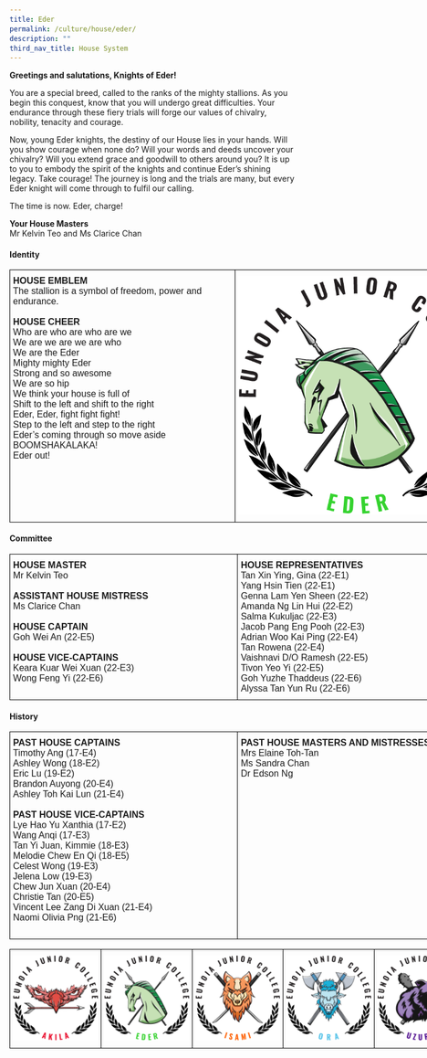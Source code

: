 ```yaml
---
title: Eder
permalink: /culture/house/eder/
description: ""
third_nav_title: House System
---
```

**Greetings and salutations, Knights of Eder!**

You are a special breed, called to the ranks of the mighty stallions. As you begin this conquest, know that you will undergo great difficulties. Your endurance through these fiery trials will forge our values of chivalry, nobility, tenacity and courage.

Now, young Eder knights, the destiny of our House lies in your hands. Will you show courage when none do? Will your words and deeds uncover your chivalry? Will you extend grace and goodwill to others around you? It is up to you to embody the spirit of the knights and continue Eder’s shining legacy. Take courage! The journey is long and the trials are many, but every Eder knight will come through to fulfil our calling.

The time is now. Eder, charge!  

**Your House Masters**  
Mr Kelvin Teo and Ms Clarice Chan

#### **Identity**

<table class="tg" style="undefined;table-layout: fixed; width: 824px">
<colgroup>
<col style="width: 395px">
<col style="width: 429px">
</colgroup>
<tbody>
  <tr>
    <td class="tg-x5q1"><span style="font-weight:bold;font-style:normal">HOUSE EMBLEM</span><br><span style="font-weight:400;font-style:normal">The stallion is a symbol of freedom, power and endurance.</span><br><span style="font-weight:400;font-style:normal"> </span><br><span style="font-weight:bold;font-style:normal">HOUSE CHEER</span><br><span style="font-weight:400;font-style:normal">Who are who are who are we</span><br><span style="font-weight:400;font-style:normal">We are we are we are who</span><br><span style="font-weight:400;font-style:normal">We are the Eder</span><br><span style="font-weight:400;font-style:normal">Mighty mighty Eder</span><br><span style="font-weight:400;font-style:normal">Strong and so awesome</span><br><span style="font-weight:400;font-style:normal">We are so hip</span><br><span style="font-weight:400;font-style:normal">We think your house is full of</span><br><span style="font-weight:400;font-style:normal">Shift to the left and shift to the right</span><br><span style="font-weight:400;font-style:normal">Eder, Eder, fight fight fight!</span><br><span style="font-weight:400;font-style:normal">Step to the left and step to the right</span><br><span style="font-weight:400;font-style:normal">Eder’s coming through so move aside</span><br><span style="font-weight:400;font-style:normal">BOOMSHAKALAKA!</span><br><span style="font-weight:400;font-style:normal">Eder out!</span></td>
    <td class="tg-gqad"><img src="/images/Houses-Eder-Crest.png" style="width:100%"></td>
  </tr>
</tbody>
</table>


#### **Committee**

<style type="text/css">
.tg  {border-collapse:collapse;border-spacing:0;margin:0px auto;}
.tg td{border-color:black;border-style:solid;border-width:1px;font-family:Arial, sans-serif;font-size:14px;
  overflow:hidden;padding:10px 5px;word-break:normal;}
.tg th{border-color:black;border-style:solid;border-width:1px;font-family:Arial, sans-serif;font-size:14px;
  font-weight:normal;overflow:hidden;padding:10px 5px;word-break:normal;}
.tg .tg-x5q1{font-size:16px;text-align:left;vertical-align:top}
</style>
<table class="tg" style="undefined;table-layout: fixed; width: 800px">
<colgroup>
<col style="width: 400px">
<col style="width: 400px">
</colgroup>
<tbody>
  <tr>
    <td class="tg-x5q1"><span style="font-weight:bold">HOUSE MASTER</span><br>Mr Kelvin Teo<br> <br><span style="font-weight:bold">ASSISTANT HOUSE MISTRESS</span><br>Ms Clarice Chan<br> <br><span style="font-weight:bold">HOUSE CAPTAIN</span><br>Goh Wei An (22-E5)<br> <br><span style="font-weight:bold">HOUSE VICE-CAPTAINS</span><br>Keara Kuar Wei Xuan (22-E3)<br>Wong Feng Yi (22-E6)<br></td>
    <td class="tg-x5q1"><span style="font-weight:bold;font-style:normal">HOUSE REPRESENTATIVES</span><br><span style="font-weight:400;font-style:normal">Tan Xin Ying, Gina (22-E1)</span><br><span style="font-weight:400;font-style:normal">Yang Hsin Tien (22-E1)</span><br><span style="font-weight:400;font-style:normal">Genna Lam Yen Sheen (22-E2)</span><br><span style="font-weight:400;font-style:normal">Amanda Ng Lin Hui (22-E2)</span><br><span style="font-weight:400;font-style:normal">Salma Kukuljac (22-E3)</span><br><span style="font-weight:400;font-style:normal">Jacob Pang Eng Pooh (22-E3)</span><br><span style="font-weight:400;font-style:normal">Adrian Woo Kai Ping (22-E4)</span><br><span style="font-weight:400;font-style:normal">Tan Rowena (22-E4)</span><br><span style="font-weight:400;font-style:normal">Vaishnavi D/O Ramesh (22-E5)</span><br><span style="font-weight:400;font-style:normal">Tivon Yeo Yi (22-E5)</span><br><span style="font-weight:400;font-style:normal">Goh Yuzhe Thaddeus (22-E6)</span><br><span style="font-weight:400;font-style:normal">Alyssa Tan Yun Ru (22-E6)</span><br></td>
  </tr>
</tbody>
</table>

#### **History**

<style type="text/css">
.tg  {border-collapse:collapse;border-spacing:0;margin:0px auto;}
.tg td{border-color:black;border-style:solid;border-width:1px;font-family:Arial, sans-serif;font-size:14px;
  overflow:hidden;padding:10px 5px;word-break:normal;}
.tg th{border-color:black;border-style:solid;border-width:1px;font-family:Arial, sans-serif;font-size:14px;
  font-weight:normal;overflow:hidden;padding:10px 5px;word-break:normal;}
.tg .tg-x5q1{font-size:16px;text-align:left;vertical-align:top}
</style>
<table class="tg" style="undefined;table-layout: fixed; width: 800px">
<colgroup>
<col style="width: 400px">
<col style="width: 400px">
</colgroup>
<tbody>
  <tr>
    <td class="tg-x5q1"><span style="font-weight:bold;font-style:normal">PAST HOUSE CAPTAINS</span><br><span style="font-weight:400;font-style:normal">Timothy Ang (17-E4)</span><br><span style="font-weight:400;font-style:normal">Ashley Wong (18-E2)</span><br><span style="font-weight:400;font-style:normal">Eric Lu (19-E2)</span><br><span style="font-weight:400;font-style:normal">Brandon Auyong (20-E4)</span><br><span style="font-weight:400;font-style:normal">Ashley Toh Kai Lun (21-E4)</span><br><span style="font-weight:400;font-style:normal"> </span><br><span style="font-weight:bold;font-style:normal">PAST HOUSE VICE-CAPTAINS</span><br><span style="font-weight:400;font-style:normal">Lye Hao Yu Xanthia (17-E2)</span><br><span style="font-weight:400;font-style:normal">Wang Anqi (17-E3)</span><br><span style="font-weight:400;font-style:normal">Tan Yi Juan, Kimmie (18-E3)</span><br><span style="font-weight:400;font-style:normal">Melodie Chew En Qi (18-E5)</span><br><span style="font-weight:400;font-style:normal">Celest Wong (19-E3)</span><br><span style="font-weight:400;font-style:normal">Jelena Low (19-E3)</span><br><span style="font-weight:400;font-style:normal">Chew Jun Xuan (20-E4)</span><br><span style="font-weight:400;font-style:normal">Christie Tan (20-E5)</span><br><span style="font-weight:400;font-style:normal">Vincent Lee Zang Di Xuan (21-E4)</span><br><span style="font-weight:400;font-style:normal">Naomi Olivia Png (21-E6)</span><br><br></td>
    <td class="tg-x5q1"><span style="font-weight:bold;font-style:normal">PAST HOUSE MASTERS AND MISTRESSES</span><br><span style="font-weight:400;font-style:normal">Mrs Elaine Toh-Tan</span><br><span style="font-weight:400;font-style:normal">Ms Sandra Chan</span><br><span style="font-weight:400;font-style:normal">Dr Edson Ng</span><br></td>
  </tr>
</tbody>
</table>

<br>

<table class="tg" style="undefined;table-layout: fixed; width: 800px">
<colgroup>
<col style="width: 160px">
<col style="width: 160px">
<col style="width: 160px">
<col style="width: 160px">
<col style="width: 160px">
</colgroup>
<tbody>
  <tr>
    <td class="tg-0lax"><a href="/culture/house/akila/" target="_self"> 
          <img src="/images/Houses-Akila-Crest.png" style="width:100%"></a></td>
    <td class="tg-0lax"><a href="/culture/house/eder/" target="_self"> 
          <img src="/images/Houses-Eder-Crest.png" style="width:100%"></a></td>
    <td class="tg-0lax"><a href="/culture/house/isami/" target="_self"> 
          <img src="/images/Houses-Isami-Crest.png" style="width:100%"></a></td>
    <td class="tg-0lax"><a href="/culture/house/ora/" target="_self"> 
          <img src="/images/Houses-Ora-Crest.png" style="width:100%"></a></td>
    <td class="tg-0lax"><a href="/culture/house/uzuri/" target="_self"> 
          <img src="/images/Houses-Uzuri-Crest.png" style="width:100%"></a></td>
  </tr>
</tbody>
</table>